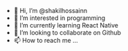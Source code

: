 - 👋 Hi, I’m @shakilhossainn
- 👀 I’m interested in programming
- 🌱 I’m currently learning React Native
- 💞️ I’m looking to collaborate on Github
- 📫 How to reach me ...

<!---
shakilhossainn/shakilhossainn is a ✨ special ✨ repository because its `README.md` (this file) appears on your GitHub profile.
You can click the Preview link to take a look at your changes.
--->
